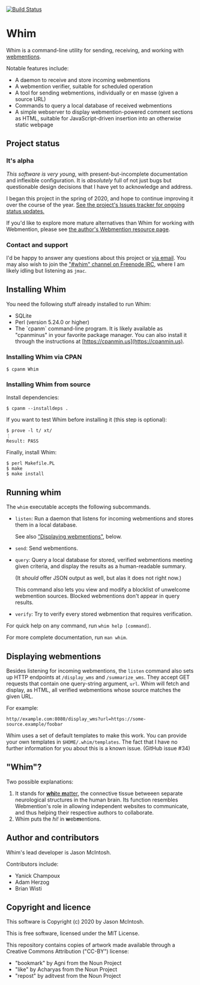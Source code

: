 [![Build Status](https://travis-ci.com/jmacdotorg/whim.svg?branch=master)](https://travis-ci.com/jmacdotorg/whim)
# Whim

Whim is a command-line utility for sending, receiving, and working with [webmentions](https://jmac.org/webmention/).

Notable features include:

- A daemon to receive and store incoming webmentions
- A webmention verifier, suitable for scheduled operation
- A tool for sending webmentions, individually or en masse (given a source URL)
- Commands to query a local database of received webmentions
- A simple webserver to display webmention-powered comment sections as HTML, suitable for JavaScript-driven insertion into an otherwise static webpage

## Project status

### It's alpha

_This software is very young_, with present-but-incomplete documentation and inflexible configuration. It is _absolutely_ full of not just bugs but questionable design decisions that I have yet to acknowledge and address.

I began this project in the spring of 2020, and hope to continue improving it over the course of the year. [See the project's Issues tracker for ongoing status updates.](https://github.com/jmacdotorg/whim/issues)

If you'd like to explore more mature alternatives than Whim for working with Webmention, please see [the author's Webmention resource page](https://jmac.org/webmention).

### Contact and support

I'd be happy to answer any questions about this project or [via email](mailto:jmac@jmac.org). You may also wish to join the ["#whim" channel on Freenode IRC](http://webchat.freenode.net/?channels=%23whim), where I am likely idling but listening as `jmac`.

## Installing Whim

You need the following stuff already installed to run Whim:

- SQLite
- Perl (version 5.24.0 or higher)
- The \`cpanm\` command-line program. It is likely available as "cpanminus" in your favorite package manager. You can also install it through the instructions at [https://cpanmin.us](https://cpanmin.us).

### Installing Whim via CPAN

    $ cpanm Whim

### Installing Whim from source

Install dependencies:

    $ cpanm --installdeps .
    

If you want to test Whim before installing it (this step is optional):

    $ prove -l t/ xt/
    ⋮
    Result: PASS

Finally, install Whim:

    $ perl Makefile.PL
    $ make
    $ make install

## Running whim

The `whim` executable accepts the following subcommands.

- `listen`: Run a daemon that listens for incoming webmentions and stores them in a local database.

    See also ["Displaying webmentions"](#displaying-webmentions), below.

- `send`: Send webmentions.
- `query`: Query a local database for stored, verified webmentions meeting given criteria, and display the results as a human-readable summary.

    (It _should_ offer JSON output as well, but alas it does not right now.)

    This command also lets you view and modify a blocklist of unwelcome webmention sources. Blocked webmentions don't appear in query results.

- `verify`: Try to verify every stored webmention that requires verification.

For quick help on any command, run `whim help [command]`.

For more complete documentation, run `man whim`.

## Displaying webmentions

Besides listening for incoming webmentions, the `listen` command also sets up HTTP endpoints at `/display_wms` and `/summarize_wms`. They accept GET requests that contain one query-string argument, `url`. Whim will fetch and display, as HTML, all verified webmentions whose source matches the given URL.

For example:

    http//example.com:8080/display_wms?url=https://some-source.example/foobar

Whim uses a set of default templates to make this work. You can provide your own templates in `$HOME/.whim/templates`. The fact that I have no further information for you about this is a known issue. (GitHub issue #34)

## "Whim"?

Two possible explanations:

1. It stands for [**whi**te **m**atter](https://en.wikipedia.org/wiki/White_matter), the connective tissue betweeen separate neurological structures in the human brain. Its function resembles Webmention's role in allowing independent websites to communicate, and thus helping their respective authors to collaborate.
2. Whim puts the _hi!_ in **w**eb**m**entions.

## Author and contributors

Whim's lead developer is Jason McIntosh.

Contributors include:

- Yanick Champoux
- Adam Herzog
- Brian Wisti

## Copyright and licence

This software is Copyright (c) 2020 by Jason McIntosh.

This is free software, licensed under the MIT License.

This repository contains copies of artwork made available through a Creative Commons Attribution ("CC-BY") license:

- "bookmark" by Agni from the Noun Project
- "like" by Acharyas from the Noun Project
- "repost" by aditvest from the Noun Project

